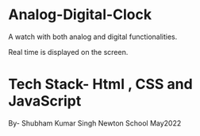 # Analog-Digital-Clock

A watch with both analog and digital functionalities.

Real time is displayed on the screen.
# Tech Stack- Html , CSS and JavaScript
By-
Shubham Kumar Singh 
Newton School
May2022
